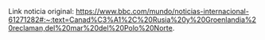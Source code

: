 Link noticia original: https://www.bbc.com/mundo/noticias-internacional-61271282#:~:text=Canad%C3%A1%2C%20Rusia%20y%20Groenlandia%20reclaman,del%20mar%20del%20Polo%20Norte.